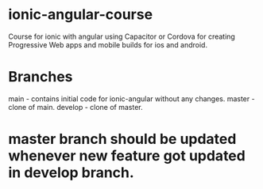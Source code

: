 # ionic-angular-course

Course for ionic with angular using Capacitor or Cordova for creating Progressive Web apps and 
mobile builds for ios and android.

# Branches
main - contains initial code for ionic-angular without any changes.
master - clone of main.
develop - clone of master.
# master branch should be updated whenever new feature got updated in develop branch.
